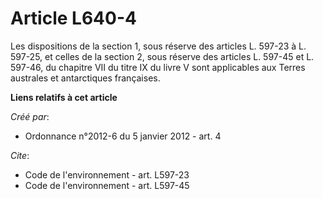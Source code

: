 # Article L640-4

Les dispositions de la section 1, sous réserve des articles L. 597-23 à L. 597-25, et celles de la section 2, sous réserve
des articles L. 597-45 et L. 597-46, du chapitre VII du titre IX du livre V sont applicables aux Terres australes et
antarctiques françaises.

**Liens relatifs à cet article**

_Créé par_:

  - Ordonnance n°2012-6 du 5 janvier 2012 - art. 4

_Cite_:

  - Code de l'environnement - art. L597-23
  - Code de l'environnement - art. L597-45
